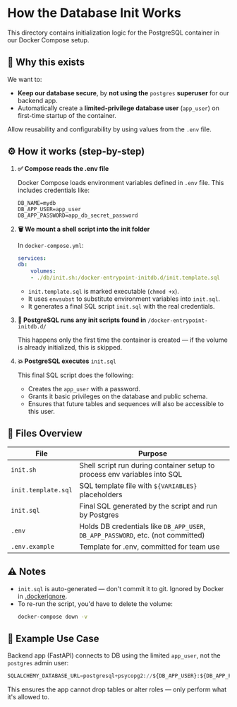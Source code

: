 # How the Database Init Works

This directory contains initialization logic for the PostgreSQL container in our Docker Compose setup.

## 🧠 Why this exists

We want to:

* **Keep our database secure**, by **not using the** `postgres` **superuser** for our backend app.
* Automatically create a **limited-privilege database user** (`app_user`) on first-time startup of the container.

Allow reusability and configurability by using values from the `.env` file.

## ⚙️ How it works (step-by-step)

1. **✅ Compose reads the .env file**

    Docker Compose loads environment variables defined in `.env` file. This includes credentials like:

    ```env
    DB_NAME=mydb
    DB_APP_USER=app_user
    DB_APP_PASSWORD=app_db_secret_password
    ```

2. **🗑️ We mount a shell script into the init folder**

    In `docker-compose.yml`:

    ```yaml
    services:
    db:
        volumes:
        - ./db/init.sh:/docker-entrypoint-initdb.d/init.template.sql
    ```
    
    * `init.template.sql` is marked executable (`chmod +x`).
    * It uses `envsubst` to substitute environment variables into `init.sql`.
    * It generates a final SQL script `init.sql` with the real credentials.

3. **🐘 PostgreSQL runs any init scripts found in** `/docker-entrypoint-initdb.d/`

    This happens only the first time the container is created — if the volume is already initialized, this is skipped.

4. **💥 PostgreSQL executes** `init.sql`

    This final SQL script does the following:

    * Creates the `app_user` with a password.
    * Grants it basic privileges on the database and public schema.
    * Ensures that future tables and sequences will also be accessible to this user.

## 📁 Files Overview

| File                | Purpose                                                                          |
| ------------------- | -------------------------------------------------------------------------------- |
| `init.sh`           | Shell script run during container setup to process env variables into SQL        |
| `init.template.sql` | SQL template file with `${VARIABLES}` placeholders                               |
| `init.sql`          | Final SQL generated by the script and run by Postgres                            |
| `.env`              | Holds DB credentials like `DB_APP_USER`, `DB_APP_PASSWORD`, etc. (not committed) |
| `.env.example`      | Template for .env, committed for team use                                        |

## ⚠️ Notes

* `init.sql` is auto-generated — don't commit it to git. Ignored by Docker in [.dockerignore](.dockerignore).
* To re-run the script, you'd have to delete the volume:
    ```bash
    docker-compose down -v
    ```

## 🧪 Example Use Case

Backend app (FastAPI) connects to DB using the limited `app_user`, not the 
`postgres` admin user:

```python
SQLALCHEMY_DATABASE_URL=postgresql+psycopg2://${DB_APP_USER}:${DB_APP_PASSWORD}@{DB_HOST}:{DB_PORT}/{DB_NAME}
```

This ensures the app cannot drop tables or alter roles — only perform what it's allowed to.